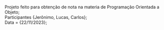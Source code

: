 Projeto feito para obtenção de nota na materia de Programação Orientada a Objeto;
<br>
Participantes {Jerônimo, Lucas, Carlos};
<br>
Data = {22/11/2023};

